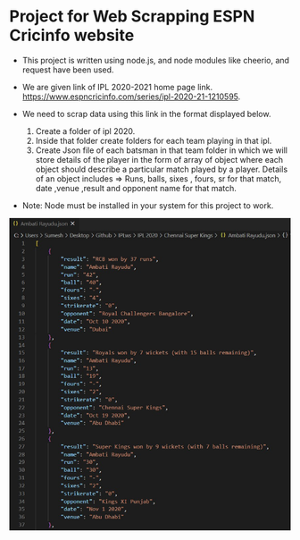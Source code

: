 # Project for Web Scrapping ESPN Cricinfo website
* This project is written using node.js, and node modules like cheerio, and request have been used.

* We are given link of IPL 2020-2021 home page link.
https://www.espncricinfo.com/series/ipl-2020-21-1210595.
* We need to scrap data using this link in the format displayed below.
    1. Create a folder of ipl 2020.
    2. Inside that folder create folders for each team playing in that ipl.
    3. Create Json file of each batsman in that team folder 
    in which we will store details of the player in the form of array of object where each object should describe a particular match played by a player. 
    Details of an object includes
         => Runs, balls, sixes , fours, sr for that match, date ,venue ,result and opponent name for that match.

* Note: Node must be installed in your system for this project to work.


![](img\img3.jpg)
